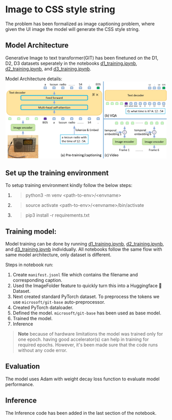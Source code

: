 # Image to CSS style string

The problem has been formalized as image captioning problem, where given the UI image the model will generate the CSS style string. 

## Model Architecture

Generative Image to text transformer(GIT) has been finetuned on the D1, D2, D3 datasets seperately in the notebooks [d1_training.ipynb](d1_training.ipynb), [d2_training.ipynb](d2_training.ipynb), and [d3_training.ipynb](d3_training.ipynb). 

Model Architecture details:
![alt text](git_architecture.jpg "GIT")

## Set up the training environment

To setup training environment kindly follow the below steps:
1. > python3 -m venv \<path-to-env>/\<envname>
2. > source activate \<path-to-env>/\<envname>/bin/activate
3. > pip3 install -r requirements.txt

## Training model:

Model training can be done by running [d1_training.ipynb](d1_training.ipynb), [d2_training.ipynb](d2_training.ipynb), and [d3_training.ipynb](d3_training.ipynb) individually. All notebooks follow the same flow with same model architecture, only dataset is different.

Steps in notebook run:
1. Create `manifest.jsonl` file which contains the filename and corresponding caption. 
2. Used the ImageFolder feature to quickly turn this into a Huggingface 🤗 Dataset.
3. Next created standard PyTorch dataset. To preprocess the tokens we use `microsoft/git-base` auto-preprocessor. 
4. Created PyTorch dataloader. 
5. Defined the model. `microsoft/git-base` has been used as base model.
6. Trained the model.
7. Inference

> **Note** because of hardware limitations the model was trained only for one epoch. 
> having good accelerator(s) can help in training for required epochs. 
> However, it's been made sure that the code runs without any code error. 

## Evaluation

The model uses Adam with weight decay loss function to evaluate model performance. 


## Inference

The Inference code has been added in the last section of the notebook. 